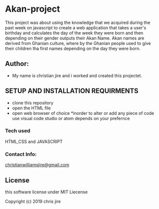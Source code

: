# Akan-project
This project was about using the knowledge that we acquired during the past week on javascript to create a web application that takes a user's birthday and calculates the day of the week they were born and then depending on their gender outputs their Akan Name.
Akan names are derived from Ghanian culture, where by the Ghanian people used to give their children tha first  names depending on the day they were born.

## Author:

* My name is christian jire and i worked and created this projectet.

## SETUP AND INSTALLATION REQUIRMENTS

* clone this repository
* open the HTML file
* open web browser of choice
*inorder to alter or add any piece of code use visual code studio or atom depends on your prefernce

### Tech used

HTML,CSS and JAVASCRIPT

### Contact Info:

christianwilliamsjire@gmail.com

## License

this software license under MIT Liecense

Copyright (c) 2019 chris jire



